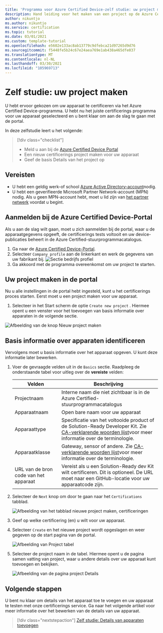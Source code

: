 ```yaml
---
title: 'Programma voor Azure Certified Device-zelf studie: uw project maken'
description: Hand leiding voor het maken van een project op de Azure Certified Device Portal
author: nikuntjo
ms.author: nikuntjo
ms.service: certification
ms.topic: tutorial
ms.date: 03/01/2021
ms.custom: template-tutorial
ms.openlocfilehash: e5602e133ac8ab13779c9dfebca21d97265d9d76
ms.sourcegitcommit: f5448fe5b24c67e24aea769e1ab438a465dfe037
ms.translationtype: MT
ms.contentlocale: nl-NL
ms.lasthandoff: 03/30/2021
ms.locfileid: "105969713"
---
```

# <a name="tutorial-create-your-project"></a>Zelf studie: uw project maken

U hebt ervoor gekozen om uw apparaat te certificeren via het Azure Certified Device-programma. U hebt nu het juiste certificerings programma voor uw apparaat geselecteerd en u bent klaar om aan de slag te gaan met de portal.

In deze zelfstudie leert u het volgende:

> [!div class="checklist"]
> * Meld u aan bij de [Azure Certified Device Portal](https://certify.azure.com/)
> * Een nieuw certificerings project maken voor uw apparaat
> * Geef de basis Details van het project op

## <a name="prerequisites"></a>Vereisten

- U hebt een geldig werk-of school [Azure Active Directory-account](https://docs.microsoft.com/azure/active-directory/fundamentals/active-directory-whatis)nodig.
- U hebt een geverifieerde Microsoft Partner Network-account (MPN) nodig. Als u geen MPN-account hebt, moet u lid zijn van [het partner netwerk](https://partner.microsoft.com/) voordat u begint.

## <a name="signing-into-the-azure-certified-device-portal"></a>Aanmelden bij de Azure Certified Device-Portal

Als u aan de slag wilt gaan, moet u zich aanmelden bij de portal, waar u de apparaatgegevens opgeeft, de certificerings tests voltooit en uw device-publicaties beheert in de Azure Certified-stuurprogrammacatalogus.

1. Ga naar de [Azure Certified Device-Portal](https://certify.azure.com).
1. Selecteer `Company profile` aan de linkerkant en werk de gegevens van uw fabrikant bij.
   ![Sectie bedrijfs profiel](./media/images/company-profile.png)
1. Ga akkoord met de programma overeenkomst om uw project te starten.

## <a name="creating-your-project-on-the-portal"></a>Uw project maken in de portal

Nu u alle instellingen in de portal hebt ingesteld, kunt u het certificerings proces starten. Eerst moet u een project maken voor uw apparaat.

1. Selecteer in het Start scherm de optie `Create new project` . Hiermee opent u een venster voor het toevoegen van basis informatie over apparaten in de volgende sectie.

 ![Afbeelding van de knop Nieuw project maken](./media/images/create-new-project.png)

## <a name="identifying-basic-device-information"></a>Basis informatie over apparaten identificeren

Vervolgens moet u basis informatie over het apparaat opgeven. U kunt deze informatie later bewerken.

1. Voer de gevraagde velden uit in de `Basics` sectie. Raadpleeg de onderstaande tabel voor uitleg over de **vereiste** velden:

    | Velden                  | Beschrijving                                                                                                                         |
    |------------------------|-------------------------------------------------------------------------------------------------------------------------------------|
    | Projectnaam           | Interne naam die niet zichtbaar is in de Azure Certified-stuurprogrammacatalogus                                                        |
    | Apparaatnaam            | Open bare naam voor uw apparaat                                                                                                |
    | Apparaattype            | Specificatie van het voltooide product of de Solution-Ready Developer Kit.     Zie [CA-verklarende woorden lijst](./resources-glossary.md)voor meer informatie over de terminologie.                                                                     |
    | Apparaatklasse           | Gateway, sensor of andere.  Zie [CA-verklarende woorden lijst](./resources-glossary.md)voor meer informatie over de terminologie.                                                                    |
    | URL van de bron code van het apparaat | Vereist als u een Solution-Ready dev Kit wilt certificeren. Dit is optioneel. De URL moet naar een GitHub-locatie voor uw apparaatcode zijn. |
1. Selecteer de `Next` knop om door te gaan naar het `Certifications` tabblad.

    ![Afbeelding van het tabblad nieuwe project maken, certificeringen](./media/images/create-new-project-certificationswindow.png)

1. Geef op welke certificering (en) u wilt voor uw apparaat.
1. Selecteer `Create` en het nieuwe project wordt opgeslagen en weer gegeven op de start pagina van de portal.

    ![Afbeelding van Project tabel](./media/images/project-table.png)

1. Selecteer de project naam in de tabel. Hiermee opent u de pagina samen vatting van project, waar u andere details over uw apparaat kunt toevoegen en bekijken.

    ![Afbeelding van de pagina project Details](./media/images/device-details-section.png)

## <a name="next-steps"></a>Volgende stappen

U bent nu klaar om details van het apparaat toe te voegen en uw apparaat te testen met onze certificerings service. Ga naar het volgende artikel voor meer informatie over het bewerken van de details van uw apparaat.
> [!div class="nextstepaction"]
> [Zelf studie: Details van apparaten toevoegen](tutorial-02-adding-device-details.md)
